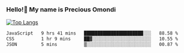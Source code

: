 ### Hello!👋 My name is Precious Omondi 

[![Top Langs](https://github-readme-stats.vercel.app/api/top-langs/?username=Presho99&langs_count=8&theme=dark)](https://github.com/Presho99/github-readme-stats)



<!--START_SECTION:waka-->

```txt
JavaScript   9 hrs 41 mins   ██████████████████████░░░   88.58 %
CSS          1 hr 9 mins     ██▓░░░░░░░░░░░░░░░░░░░░░░   10.55 %
JSON         5 mins          ▒░░░░░░░░░░░░░░░░░░░░░░░░   00.87 %
```

<!--END_SECTION:waka-->

